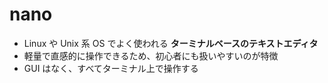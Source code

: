 # nano

- Linux や Unix 系 OS でよく使われる **ターミナルベースのテキストエディタ**
- 軽量で直感的に操作できるため、初心者にも扱いやすいのが特徴
- GUI はなく、すべてターミナル上で操作する

